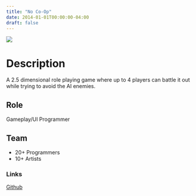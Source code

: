 ```yaml
---
title: "No Co-Op"
date: 2014-01-01T00:00:00-04:00
draft: false
---
```


![ ](/images/projects/NoCoop.png)

# Description
A 2.5 dimensional role playing game where up to 4 players can battle it out while trying to avoid the AI enemies.

## Role
Gameplay/UI Programmer

## Team
- 20+ Programmers
- 10+ Artists

### Links
[Github](https://github.com/caleb-brown/No_Cooperation)
